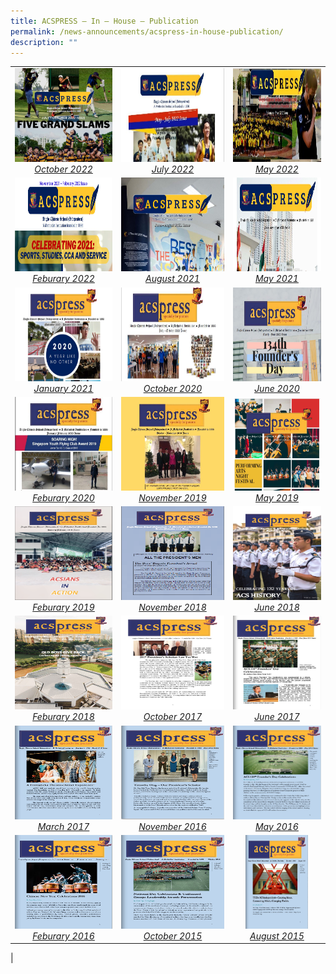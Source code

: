 ```yaml
---
title: ACSPRESS – In – House – Publication
permalink: /news-announcements/acspress-in-house-publication/
description: ""
---
```

|   |   |   |
|:---:|:---:|:---:|
|  <a href="https://sites.acsindep.edu.sg/ACS%20Magazines/ACS%20Magazines%201941/"> <img src="/images/Happenings/FINAL-DRAFT-ACSPRESS-OCT 2022.png" style="height:150px;width:600px"><i>October 2022</i></a> |   <a href="https://sites.acsindep.edu.sg/ACS%20Magazines/ACS%20Magazine%201946/"> <img src="/images/Happenings/ACS-Press-June-2022.jpg" style="height:150px;width:600px"><i>July 2022</i></a> |   <a href="https://sites.acsindep.edu.sg/ACS%20Magazines/ACS%20Magazine%201947/"> <img src="/images/Happenings/ACS-Press-May-2022.jpg" style="height:150px;width:600px"><i>May 2022</i></a> |
| <a href="https://sites.acsindep.edu.sg/ACS%20Magazines/ACS%20Magazine%201948/"> <img src="/images/Happenings/ACS-Press-Feb_2022.png" style="height:150px;width:600px"><i>Feburary 2022</i></a>  |  <a href="https://sites.acsindep.edu.sg/ACS%20Magazines/ACS%20Magazine%201949/"> <img src="/images/Happenings/ACS-Press-June-August-2021.jpg" style="height:150px;width:600px"><i>August 2021</i></a> |  <a href="https://sites.acsindep.edu.sg/ACS%20Magazines/ACS%20Magazine%201950/"> <img src="/images/Happenings/ACSPress-May 2021.jpg" style="height:150px;width:600px"><i>May 2021</i></a> | 
| <a href="https://sites.acsindep.edu.sg/ACS%20Magazines/ACS%20Magazine%201948/"> <img src="/images/Happenings/ACSPress-January-2021.png" style="height:150px;width:600px"><i>January 2021</i></a>  |  <a href="https://sites.acsindep.edu.sg/ACS%20Magazines/ACS%20Magazine%201949/"> <img src="/images/Happenings/ACS-Press-Oct-2020.jpg" style="height:150px;width:600px"><i>October 2020</i></a> |  <a href="https://sites.acsindep.edu.sg/ACS%20Magazines/ACS%20Magazine%201950/"> <img src="/images/Happenings/ACS-Press-June-2020.jpg" style="height:150px;width:600px"><i>June 2020</i></a> |
| <a href="https://sites.acsindep.edu.sg/ACS%20Magazines/ACS%20Magazine%201948/"> <img src="/images/Happenings/ACS-Press-jan-feb-2020.jpg" style="height:150px;width:600px"><i>Feburary 2020</i></a>  |  <a href="https://sites.acsindep.edu.sg/ACS%20Magazines/ACS%20Magazine%201949/"> <img src="/images/Happenings/ACS-Press-Oct_Nov-2019.jpg" style="height:150px;width:600px"><i>November 2019</i></a> |  <a href="https://sites.acsindep.edu.sg/ACS%20Magazines/ACS%20Magazine%201950/"> <img src="/images/Happenings/ACSpress-Term-2-July-2019.jpg" style="height:150px;width:600px"><i>May 2019</i></a> |
| <a href="https://sites.acsindep.edu.sg/ACS%20Magazines/ACS%20Magazine%201948/"> <img src="/images/Happenings/ACS-Press-Jan-Feb-2019.png" style="height:150px;width:600px"><i>Feburary 2019</i></a>  |  <a href="https://sites.acsindep.edu.sg/ACS%20Magazines/ACS%20Magazine%201949/"> <img src="/images/Happenings/ACS-press-Oct-2018.png" style="height:150px;width:600px"><i>November 2018</i></a> |  <a href="https://sites.acsindep.edu.sg/ACS%20Magazines/ACS%20Magazine%201950/"> <img src="/images/Happenings/ACS-Press-May-2018.png" style="height:150px;width:600px"><i>June 2018</i></a> |
| <a href="https://sites.acsindep.edu.sg/ACS%20Magazines/ACS%20Magazine%201948/"> <img src="/images/Happenings/ACSPress-Feb-2018.png" style="height:150px;width:600px"><i>Feburary 2018</i></a>  |  <a href="https://sites.acsindep.edu.sg/ACS%20Magazines/ACS%20Magazine%201949/"> <img src="/images/Happenings/ACSpress-OctNov-2017.jpg" style="height:150px;width:600px"><i>October 2017</i></a> |  <a href="https://sites.acsindep.edu.sg/ACS%20Magazines/ACS%20Magazine%201950/"> <img src="/images/Happenings/ACS-Press-2017-June.jpg" style="height:150px;width:600px"><i>June 2017</i></a> |
| <a href="https://sites.acsindep.edu.sg/ACS%20Magazines/ACS%20Magazine%201948/"> <img src="/images/Happenings/ACS-Press-2017-March.jpg" style="height:150px;width:600px"><i>March 2017</i></a>  |  <a href="https://sites.acsindep.edu.sg/ACS%20Magazines/ACS%20Magazine%201949/"> <img src="/images/Happenings/ACS-Press-2016-Nov.jpg" style="height:150px;width:600px"><i>November 2016</i></a> |  <a href="https://sites.acsindep.edu.sg/ACS%20Magazines/ACS%20Magazine%201950/"> <img src="/images/Happenings/ACS-Press-2016-May.jpg" style="height:150px;width:600px"><i>May 2016 </i></a> |
| <a href="https://sites.acsindep.edu.sg/ACS%20Magazines/ACS%20Magazine%201948/"> <img src="/images/Happenings/ACS-Press-2016-Feb.jpg" style="height:150px;width:600px"><i>Feburary 2016</i></a>  |  <a href="https://sites.acsindep.edu.sg/ACS%20Magazines/ACS%20Magazine%201949/"> <img src="/images/Happenings/ACS-Press-2015-Oct.jpg" style="height:150px;width:600px"><i>October 2015</i></a> |  <a href="https://sites.acsindep.edu.sg/ACS%20Magazines/ACS%20Magazine%201950/"> <img src="/images/Happenings/ACS-Press-2015-Aug.jpg" style="height:150px;width:100px"><i>August 2015</i></a> |
|